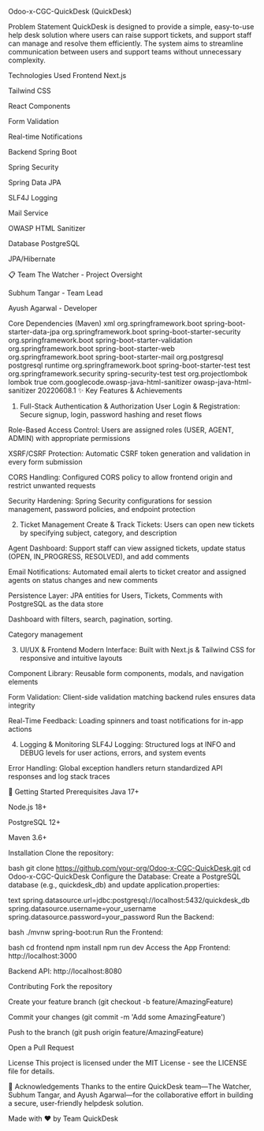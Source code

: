 Odoo-x-CGC-QuickDesk (QuickDesk)

Problem Statement
QuickDesk is designed to provide a simple, easy-to-use help desk solution where users can raise support tickets, and support staff can manage and resolve them efficiently. The system aims to streamline communication between users and support teams without unnecessary complexity.


Technologies Used
Frontend
Next.js

Tailwind CSS

React Components

Form Validation

Real-time Notifications

Backend
Spring Boot

Spring Security

Spring Data JPA

SLF4J Logging

Mail Service

OWASP HTML Sanitizer

Database
PostgreSQL

JPA/Hibernate

📋 Team
The Watcher - Project Oversight

Subhum Tangar - Team Lead

Ayush Agarwal - Developer

Core Dependencies (Maven)
xml
<dependency>
  <groupId>org.springframework.boot</groupId>
  <artifactId>spring-boot-starter-data-jpa</artifactId>
</dependency>
<dependency>
  <groupId>org.springframework.boot</groupId>
  <artifactId>spring-boot-starter-security</artifactId>
</dependency>
<dependency>
  <groupId>org.springframework.boot</groupId>
  <artifactId>spring-boot-starter-validation</artifactId>
</dependency>
<dependency>
  <groupId>org.springframework.boot</groupId>
  <artifactId>spring-boot-starter-web</artifactId>
</dependency>
<dependency>
  <groupId>org.springframework.boot</groupId>
  <artifactId>spring-boot-starter-mail</artifactId>
</dependency>
<dependency>
  <groupId>org.postgresql</groupId>
  <artifactId>postgresql</artifactId>
  <scope>runtime</scope>
</dependency>
<dependency>
  <groupId>org.springframework.boot</groupId>
  <artifactId>spring-boot-starter-test</artifactId>
  <scope>test</scope>
</dependency>
<dependency>
  <groupId>org.springframework.security</groupId>
  <artifactId>spring-security-test</artifactId>
  <scope>test</scope>
</dependency>
<dependency>
  <groupId>org.projectlombok</groupId>
  <artifactId>lombok</artifactId>
  <optional>true</optional>
</dependency>
<dependency>
  <groupId>com.googlecode.owasp-java-html-sanitizer</groupId>
  <artifactId>owasp-java-html-sanitizer</artifactId>
  <version>20220608.1</version>
</dependency>
✨ Key Features & Achievements
1. Full-Stack Authentication & Authorization
User Login & Registration: Secure signup, login, password hashing and reset flows

Role-Based Access Control: Users are assigned roles (USER, AGENT, ADMIN) with appropriate permissions

XSRF/CSRF Protection: Automatic CSRF token generation and validation in every form submission

CORS Handling: Configured CORS policy to allow frontend origin and restrict unwanted requests

Security Hardening: Spring Security configurations for session management, password policies, and endpoint protection

2. Ticket Management
Create & Track Tickets: Users can open new tickets by specifying subject, category, and description

Agent Dashboard: Support staff can view assigned tickets, update status (OPEN, IN_PROGRESS, RESOLVED), and add comments

Email Notifications: Automated email alerts to ticket creator and assigned agents on status changes and new comments

Persistence Layer: JPA entities for Users, Tickets, Comments with PostgreSQL as the data store

Dashboard with filters, search, pagination, sorting.


Category management 

3. UI/UX & Frontend
Modern Interface: Built with Next.js & Tailwind CSS for responsive and intuitive layouts

Component Library: Reusable form components, modals, and navigation elements

Form Validation: Client-side validation matching backend rules ensures data integrity

Real-Time Feedback: Loading spinners and toast notifications for in-app actions

4. Logging & Monitoring
SLF4J Logging: Structured logs at INFO and DEBUG levels for user actions, errors, and system events

Error Handling: Global exception handlers return standardized API responses and log stack traces

🚀 Getting Started
Prerequisites
Java 17+

Node.js 18+

PostgreSQL 12+

Maven 3.6+

Installation
Clone the repository:

bash
git clone https://github.com/your-org/Odoo-x-CGC-QuickDesk.git
cd Odoo-x-CGC-QuickDesk
Configure the Database:
Create a PostgreSQL database (e.g., quickdesk_db) and update application.properties:

text
spring.datasource.url=jdbc:postgresql://localhost:5432/quickdesk_db
spring.datasource.username=your_username
spring.datasource.password=your_password
Run the Backend:

bash
./mvnw spring-boot:run
Run the Frontend:

bash
cd frontend
npm install
npm run dev
Access the App
Frontend: http://localhost:3000

Backend API: http://localhost:8080


Contributing
Fork the repository

Create your feature branch (git checkout -b feature/AmazingFeature)

Commit your changes (git commit -m 'Add some AmazingFeature')

Push to the branch (git push origin feature/AmazingFeature)

Open a Pull Request

License
This project is licensed under the MIT License - see the LICENSE file for details.

🙏 Acknowledgements
Thanks to the entire QuickDesk team—The Watcher, Subhum Tangar, and Ayush Agarwal—for the collaborative effort in building a secure, user-friendly helpdesk solution.

Made with ❤️ by Team QuickDesk
